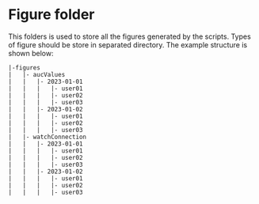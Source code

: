 # Figure folder

This folders is used to store all the figures generated by the scripts. Types of figure should be store in separated directory. The example structure is shown below:

```
|-figures
|   |- aucValues
|   |   |- 2023-01-01
|   |   |   |- user01
|   |   |   |- user02
|   |   |   |- user03
|   |   |- 2023-01-02
|   |   |   |- user01
|   |   |   |- user02
|   |   |   |- user03
|   |- watchConnection
|   |   |- 2023-01-01
|   |   |   |- user01
|   |   |   |- user02
|   |   |   |- user03
|   |   |- 2023-01-02
|   |   |   |- user01
|   |   |   |- user02
|   |   |   |- user03
```